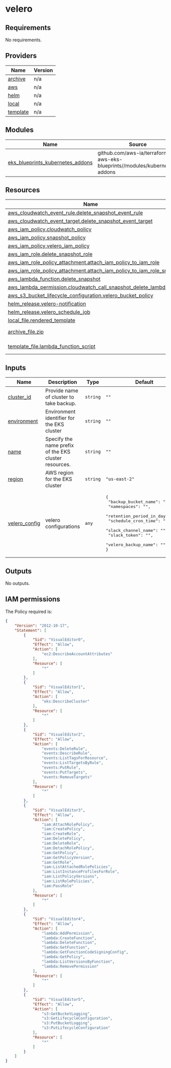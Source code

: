 # velero

<!-- BEGINNING OF PRE-COMMIT-TERRAFORM DOCS HOOK -->
## Requirements

No requirements.

## Providers

| Name | Version |
|------|---------|
| <a name="provider_archive"></a> [archive](#provider\_archive) | n/a |
| <a name="provider_aws"></a> [aws](#provider\_aws) | n/a |
| <a name="provider_helm"></a> [helm](#provider\_helm) | n/a |
| <a name="provider_local"></a> [local](#provider\_local) | n/a |
| <a name="provider_template"></a> [template](#provider\_template) | n/a |

## Modules

| Name | Source | Version |
|------|--------|---------|
| <a name="module_eks_blueprints_kubernetes_addons"></a> [eks\_blueprints\_kubernetes\_addons](#module\_eks\_blueprints\_kubernetes\_addons) | github.com/aws-ia/terraform-aws-eks-blueprints//modules/kubernetes-addons | v4.17.0 |

## Resources

| Name | Type |
|------|------|
| [aws_cloudwatch_event_rule.delete_snapshot_event_rule](https://registry.terraform.io/providers/hashicorp/aws/latest/docs/resources/cloudwatch_event_rule) | resource |
| [aws_cloudwatch_event_target.delete_snapshot_event_target](https://registry.terraform.io/providers/hashicorp/aws/latest/docs/resources/cloudwatch_event_target) | resource |
| [aws_iam_policy.cloudwatch_policy](https://registry.terraform.io/providers/hashicorp/aws/latest/docs/resources/iam_policy) | resource |
| [aws_iam_policy.snapshot_policy](https://registry.terraform.io/providers/hashicorp/aws/latest/docs/resources/iam_policy) | resource |
| [aws_iam_policy.velero_iam_policy](https://registry.terraform.io/providers/hashicorp/aws/latest/docs/resources/iam_policy) | resource |
| [aws_iam_role.delete_snapshot_role](https://registry.terraform.io/providers/hashicorp/aws/latest/docs/resources/iam_role) | resource |
| [aws_iam_role_policy_attachment.attach_iam_policy_to_iam_role](https://registry.terraform.io/providers/hashicorp/aws/latest/docs/resources/iam_role_policy_attachment) | resource |
| [aws_iam_role_policy_attachment.attach_iam_policy_to_iam_role_snap](https://registry.terraform.io/providers/hashicorp/aws/latest/docs/resources/iam_role_policy_attachment) | resource |
| [aws_lambda_function.delete_snapshot](https://registry.terraform.io/providers/hashicorp/aws/latest/docs/resources/lambda_function) | resource |
| [aws_lambda_permission.cloudwatch_call_snapshot_delete_lambda](https://registry.terraform.io/providers/hashicorp/aws/latest/docs/resources/lambda_permission) | resource |
| [aws_s3_bucket_lifecycle_configuration.velero_bucket_policy](https://registry.terraform.io/providers/hashicorp/aws/latest/docs/resources/s3_bucket_lifecycle_configuration) | resource |
| [helm_release.velero-notification](https://registry.terraform.io/providers/hashicorp/helm/latest/docs/resources/release) | resource |
| [helm_release.velero_schedule_job](https://registry.terraform.io/providers/hashicorp/helm/latest/docs/resources/release) | resource |
| [local_file.rendered_template](https://registry.terraform.io/providers/hashicorp/local/latest/docs/resources/file) | resource |
| [archive_file.zip](https://registry.terraform.io/providers/hashicorp/archive/latest/docs/data-sources/file) | data source |
| [template_file.lambda_function_script](https://registry.terraform.io/providers/hashicorp/template/latest/docs/data-sources/file) | data source |

## Inputs

| Name | Description | Type | Default | Required |
|------|-------------|------|---------|:--------:|
| <a name="input_cluster_id"></a> [cluster\_id](#input\_cluster\_id) | Provide name of cluster to take backup. | `string` | `""` | no |
| <a name="input_environment"></a> [environment](#input\_environment) | Environment identifier for the EKS cluster | `string` | `""` | no |
| <a name="input_name"></a> [name](#input\_name) | Specify the name prefix of the EKS cluster resources. | `string` | `""` | no |
| <a name="input_region"></a> [region](#input\_region) | AWS region for the EKS cluster | `string` | `"us-east-2"` | no |
| <a name="input_velero_config"></a> [velero\_config](#input\_velero\_config) | velero configurations | `any` | <pre>{<br>  "backup_bucket_name": "",<br>  "namespaces": "",<br>  "retention_period_in_days": 45,<br>  "schedule_cron_time": "",<br>  "slack_channel_name": "",<br>  "slack_token": "",<br>  "velero_backup_name": ""<br>}</pre> | no |

## Outputs

No outputs.
<!-- END OF PRE-COMMIT-TERRAFORM DOCS HOOK -->

## IAM permissions

<!-- BEGINNING OF PRE-COMMIT-PIKE DOCS HOOK -->
The Policy required is:

```json
{
    "Version": "2012-10-17",
    "Statement": [
        {
            "Sid": "VisualEditor0",
            "Effect": "Allow",
            "Action": [
                "ec2:DescribeAccountAttributes"
            ],
            "Resource": [
                "*"
            ]
        },
        {
            "Sid": "VisualEditor1",
            "Effect": "Allow",
            "Action": [
                "eks:DescribeCluster"
            ],
            "Resource": [
                "*"
            ]
        },
        {
            "Sid": "VisualEditor2",
            "Effect": "Allow",
            "Action": [
                "events:DeleteRule",
                "events:DescribeRule",
                "events:ListTagsForResource",
                "events:ListTargetsByRule",
                "events:PutRule",
                "events:PutTargets",
                "events:RemoveTargets"
            ],
            "Resource": [
                "*"
            ]
        },
        {
            "Sid": "VisualEditor3",
            "Effect": "Allow",
            "Action": [
                "iam:AttachRolePolicy",
                "iam:CreatePolicy",
                "iam:CreateRole",
                "iam:DeletePolicy",
                "iam:DeleteRole",
                "iam:DetachRolePolicy",
                "iam:GetPolicy",
                "iam:GetPolicyVersion",
                "iam:GetRole",
                "iam:ListAttachedRolePolicies",
                "iam:ListInstanceProfilesForRole",
                "iam:ListPolicyVersions",
                "iam:ListRolePolicies",
                "iam:PassRole"
            ],
            "Resource": [
                "*"
            ]
        },
        {
            "Sid": "VisualEditor4",
            "Effect": "Allow",
            "Action": [
                "lambda:AddPermission",
                "lambda:CreateFunction",
                "lambda:DeleteFunction",
                "lambda:GetFunction",
                "lambda:GetFunctionCodeSigningConfig",
                "lambda:GetPolicy",
                "lambda:ListVersionsByFunction",
                "lambda:RemovePermission"
            ],
            "Resource": [
                "*"
            ]
        },
        {
            "Sid": "VisualEditor5",
            "Effect": "Allow",
            "Action": [
                "s3:GetBucketLogging",
                "s3:GetLifecycleConfiguration",
                "s3:PutBucketLogging",
                "s3:PutLifecycleConfiguration"
            ],
            "Resource": [
                "*"
            ]
        }
    ]
}


```
<!-- END OF PRE-COMMIT-PIKE DOCS HOOK -->
